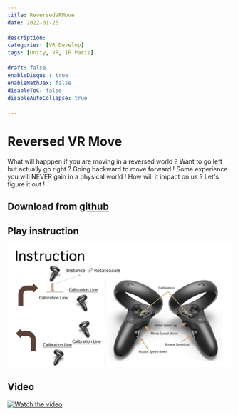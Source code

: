 ```yaml
---
title: ReversedVRMove
date: 2022-01-26

description: 
categories: [VR Develop]
tags: [Unity, VR, IP Paris]

draft: false
enableDisqus : true
enableMathJax: false
disableToC: false
disableAutoCollapse: true

---
```

# Reversed VR Move
What will happpen if you are moving in a reversed world ? Want to go left but actually go right ? Going backward to move forward ! Some experience you will NEVER gain in a physical world !  How will it impact on us ? Let's figure it out !


## Download from [github](https://github.com/winsa24/ReversedVRMove)
## Play instruction
![ins](/images/courses/igd301/P5/instruction.png)  
## Video
[![Watch the video](http://img.youtube.com/vi/wKmwVckSEc8/0.jpg)](https://www.youtube.com/watch?v=wKmwVckSEc8)



